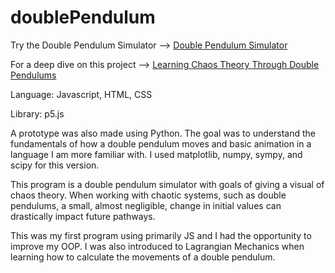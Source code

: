 # doublePendulum
Try the Double Pendulum Simulator --> [Double Pendulum Simulator](https://sinclairhansen.github.io/Blog/Pendulum/pendulum.html)

For a deep dive on this project --> [Learning Chaos Theory Through Double Pendulums](https://sinclairhansen.github.io/Blog/chaosTheory.html)


Language: Javascript, HTML, CSS

Library: p5.js

A prototype was also made using Python. The goal was to understand the fundamentals of how a double pendulum moves and basic animation in a language I am more familiar with.
I used matplotlib, numpy, sympy, and scipy for this version. 

This program is a double pendulum simulator with goals of giving a visual of chaos theory. When working with chaotic systems, such as double pendulums,
a small, almost negligible, change in initial values can drastically impact future pathways.

This was my first program using primarily JS and I had the opportunity to improve my OOP. I was also introduced to Lagrangian Mechanics when learning
how to calculate the movements of a double pendulum. 

